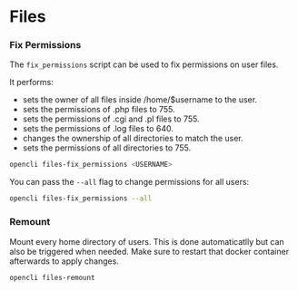 # Files


### Fix Permissions

The `fix_permissions` script can be used to fix permissions on user files.

It performs:
- sets the owner of all files inside /home/$username to the user.
- sets the permissions of .php files to 755.
- sets the permissions of .cgi and .pl files to 755.
- sets the permissions of .log files to 640.
- changes the ownership of all directories to match the user.
- sets the permissions of all directories to 755.

```bash
opencli files-fix_permissions <USERNAME>
```

You can pass the `--all` flag to change permissions for all users:

```bash
opencli files-fix_permissions --all
```

### Remount

Mount every home directory of users. This is done automaticatlly but can also be triggered when needed. Make sure to restart that docker container afterwards to apply changes.

```bash
opencli files-remount
```
